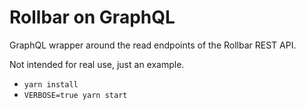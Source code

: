 # Rollbar on GraphQL

GraphQL wrapper around the read endpoints of the Rollbar REST API.

Not intended for real use, just an example.

* `yarn install`
* `VERBOSE=true yarn start`

